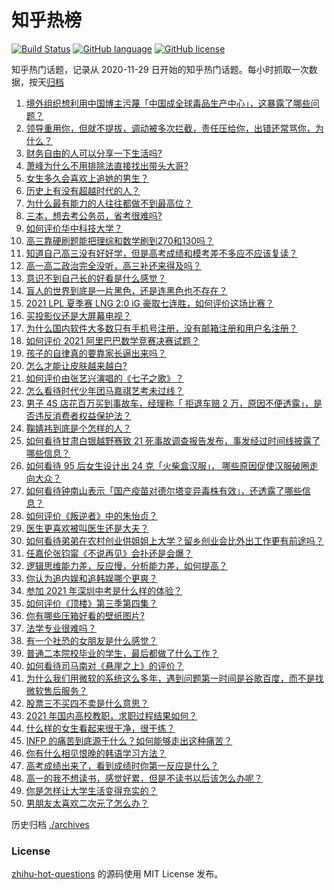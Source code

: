 # 知乎热榜
[![Build Status](https://github.com/ToWeLong/zhihu-hot-questions/workflows/CI/badge.svg)](https://github.com/ToWeLong/zhihu-hot-questions/actions)
[![GitHub language](https://img.shields.io/badge/language-golang-orange.svg)](https://golang.org/)
[![GitHub license](https://img.shields.io/github/license/ToWeLong/zhihu-hot-questions)](https://github.com/ToWeLong/zhihu-hot-questions/blob/main/LICENSE)

知乎热门话题，记录从 2020-11-29 日开始的知乎热门话题。每小时抓取一次数据，按天[归档](./archives)

<!-- BEGIN -->

1. [境外组织想利用中国博主污蔑「中国成全球毒品生产中心」，这暴露了哪些问题？](https://www.zhihu.com/question/467242610)
1. [领导重用你，但就不提拔，调动被多次拦截，责任压给你，出错还常骂你，为什么？](https://www.zhihu.com/question/371428511)
1. [财务自由的人可以分享一下生活吗?](https://www.zhihu.com/question/452616303)
1. [萧峰为什么不用排除法直接找出带头大哥?](https://www.zhihu.com/question/465793725)
1. [女生多久会喜欢上追她的男生？](https://www.zhihu.com/question/318419047)
1. [历史上有没有超越时代的人？](https://www.zhihu.com/question/25538697)
1. [为什么最有能力的人往往都做不到最高位？](https://www.zhihu.com/question/268848307)
1. [三本，想去考公务员，省考很难吗?](https://www.zhihu.com/question/332487091)
1. [如何评价华中科技大学？](https://www.zhihu.com/question/28558672)
1. [高三靠硬刷题能把理综和数学刷到270和130吗？](https://www.zhihu.com/question/36834794)
1. [知道自己高三没有好好学，但是高考成绩和模考差不多应不应该复读？](https://www.zhihu.com/question/467132094)
1. [高一高二政治完全没听，高三补还来得及吗？](https://www.zhihu.com/question/467636227)
1. [意识不到自己长的好看是什么感觉？](https://www.zhihu.com/question/461571422)
1. [盲人的世界到底是一片黑色，还是连黑色也不存在？](https://www.zhihu.com/question/48476818)
1. [2021 LPL 夏季赛 LNG 2:0 iG 豪取七连胜，如何评价这场比赛？](https://www.zhihu.com/question/468185851)
1. [买投影仪还是大屏幕电视？](https://www.zhihu.com/question/22925179)
1. [为什么国内软件大多数只有手机号注册，没有邮箱注册和用户名注册？](https://www.zhihu.com/question/331360215)
1. [如何评价 2021 阿里巴巴数学竞赛决赛试题？](https://www.zhihu.com/question/467903915)
1. [孩子的自律真的要靠家长逼出来吗？](https://www.zhihu.com/question/436192830)
1. [怎么才能让皮肤越来越白?](https://www.zhihu.com/question/458127901)
1. [如何评价由张艺兴演唱的《七子之歌》？](https://www.zhihu.com/question/468080201)
1. [怎么看待时代少年团马嘉祺艺考未过线？](https://www.zhihu.com/question/467985728)
1. [男子 4S 店花百万买到事故车，经理称「 拒退车赔 2 万，原因不便透露」，是否违反消费者权益保护法？](https://www.zhihu.com/question/467888396)
1. [鞠婧祎到底是个怎样的人？](https://www.zhihu.com/question/451531217)
1. [如何看待甘肃白银越野赛致 21 死事故调查报告发布，事发经过时间线披露了哪些信息？](https://www.zhihu.com/question/467819232)
1. [如何看待 95 后女生设计出 24 克「火柴盒汉服」， 哪些原因促使汉服破圈走向大众？](https://www.zhihu.com/question/467576874)
1. [如何看待钟南山表示「国产疫苗对德尔塔变异毒株有效」，还透露了哪些信息？](https://www.zhihu.com/question/467727614)
1. [如何评价《叛逆者》中的朱怡贞？](https://www.zhihu.com/question/464194950)
1. [医生更喜欢被叫医生还是大夫？](https://www.zhihu.com/question/392695588)
1. [如何看待弟弟在农村创业供姐姐上大学？留乡创业会比外出工作更有前途吗？](https://www.zhihu.com/question/467948955)
1. [任嘉伦张钧甯《不说再见》会扑还是会爆？](https://www.zhihu.com/question/465852395)
1. [逻辑思维能力差，反应慢，分析能力差，如何提高？](https://www.zhihu.com/question/20119939)
1. [你认为追内娱和追韩娱哪个更爽？](https://www.zhihu.com/question/467521263)
1. [参加 2021 年深圳中考是什么样的体验？](https://www.zhihu.com/question/413732438)
1. [如何评价《顶楼》第三季第四集？](https://www.zhihu.com/question/467430940)
1. [你有哪些压箱好看的壁纸图片?](https://www.zhihu.com/question/452324718)
1. [法学专业很难吗？](https://www.zhihu.com/question/312320326)
1. [有一个社恐的女朋友是什么感觉？](https://www.zhihu.com/question/323962570)
1. [普通二本院校毕业的学生，最后都做了什么工作？](https://www.zhihu.com/question/267563742)
1. [如何看待司马南对《悬崖之上》的评价？](https://www.zhihu.com/question/462226337)
1. [为什么我们用微软的系统这么多年，遇到问题第一时间是谷歌百度，而不是找微软售后服务？](https://www.zhihu.com/question/463391853)
1. [股票三不买四不卖是什么意思？](https://www.zhihu.com/question/453247969)
1. [2021 年国内高校教职，求职过程结果如何？](https://www.zhihu.com/question/422467775)
1. [什么样的女生看起来很干净，很干练？](https://www.zhihu.com/question/23796174)
1. [INFP 的痛苦到底源于什么？如何能够走出这种痛苦？](https://www.zhihu.com/question/464694241)
1. [你有什么相见恨晚的韩语学习方法？](https://www.zhihu.com/question/32217419)
1. [高考成绩出来了，看到成绩时你第一反应是什么？](https://www.zhihu.com/question/282112238)
1. [高一的我不想读书，感觉好累，但是不读书以后该怎么办呢？](https://www.zhihu.com/question/462952243)
1. [你是怎样让大学生活变得充实的？](https://www.zhihu.com/question/458754159)
1. [男朋友太喜欢二次元了怎么办？](https://www.zhihu.com/question/402086093)

<!-- END -->

历史归档 [./archives](./archives)


### License
[zhihu-hot-questions](https://github.com/towelong/zhihu-hot-questions) 的源码使用 MIT License 发布。